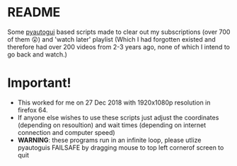 # README

Some [pyautogui](https://github.com/asweigart/pyautogui) based scripts made to clear out my subscriptions (over 700 of them 😲) and 'watch later' playlist (Which I had forgotten existed and therefore had over 200 videos from 2-3 years ago, none of which I intend to go back and watch.)

# Important!

- This worked for me on 27 Dec 2018 with 1920x1080p resolution in firefox 64.
- If anyone else wishes to use these scripts just adjust the coordinates (depending on resoultion) and wait times (depending on internet connection and computer speed)
- **WARNING**: these programs run in an infinite loop, please utlize pyautoguis FAILSAFE by dragging mouse to top left cornerof screen to quit
